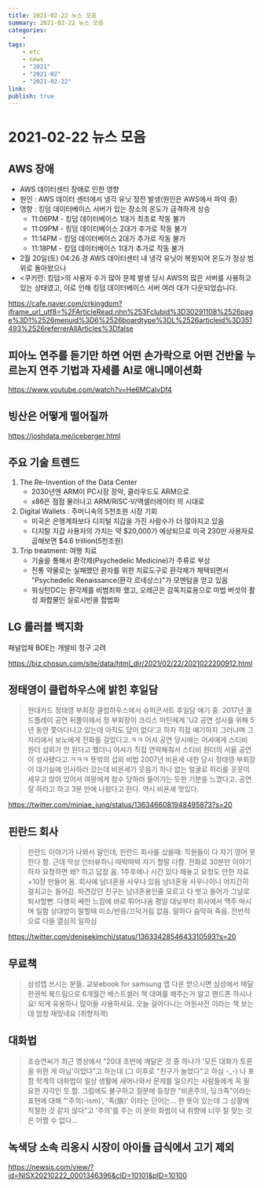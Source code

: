 ```yaml
---
title: 2021-02-22 뉴스 모음
summary: 2021-02-22 뉴스 모음
categories:
    - 
tags:
    - etc
    - news
    - "2021"
    - "2021-02"
    - "2021-02-22"
link: 
publish: true
---
```


# 2021-02-22 뉴스 모음

## AWS 장애

- AWS 데이터센터 장애로 인한 영향
- 원인 : AWS 데이터 센터에서 냉각 유닛 정전 발생(원인은 AWS에서 파악 중)
- 영향 : 킹덤 데이터베이스 서버가 있는 장소의 온도가 급격하게 상승
  - 11:06PM - 킹덤 데이터베이스 1대가 최초로 작동 불가
  - 11:09PM - 킹덤 데이터베이스 2대가 추가로 작동 불가
  - 11:14PM - 킹덤 데이터베이스 2대가 추가로 작동 불가
  - 11:18PM - 킹덤 데이터베이스 1대가 추가로 작동 불가
- 2월 20일(토) 04:26 경 AWS 데이터센터 내 냉각 유닛이 복원되어 온도가 정상 범위로 돌아왔으나
- \<쿠키런: 킹덤\>의 사용자 수가 많아 문제 발생 당시 AWS의 많은 서버를 사용하고 있는 상태였고, 이로 인해 킹덤 데이터베이스 서버 여러 대가 다운되었습니다.

<https://cafe.naver.com/crkingdom?iframe_url_utf8=%2FArticleRead.nhn%253Fclubid%3D30291108%2526page%3D1%2526menuid%3D6%2526boardtype%3DL%2526articleid%3D351493%2526referrerAllArticles%3Dfalse>

## 피아노 연주를 듣기만 하면 어떤 손가락으로 어떤 건반을 누르는지 연주 기법과 자세를 AI로 애니메이션화

<https://www.youtube.com/watch?v=He6MCalvDf4>

## 빙산은 어떻게 떨어질까

<https://joshdata.me/iceberger.html>

## 주요 기술 트렌드

1. The Re-Invention of the Data Center
   - 2030년엔 ARM이 PC시장 장악, 클라우드도 ARM으로
   - x86은 점점 물러나고 ARM/RISC-V/액셀러레이터 의 시대로
2. Digital Wallets : 주머니속의 5천조원 시장 기회
   - 미국은 은행계좌보다 디지털 지갑을 가진 사람수가 더 많아지고 있음
   - 디지탈 지갑 사용자의 가치는 약 $20,000가 예상되므로 미국 230만 사용자로 곱해보면 $4.6 trillion(5천조원)
3. Trip treatment: 여행 치료
   - 기술을 통해서 환각제(Psychedelic Medicine)가 주류로 부상
   - 전통 약물로는 실패했던 환자를 위한 치료도구로 환각제가 채택되면서 "Psychedelic Renaissance(환각 르네상스)"가 모멘텀을 얻고 있음
   - 워싱턴DC는 환각제를 비범죄화 했고, 오레곤은 감독치료용으로 마법 버섯의 활성 화합물인 실로시빈을 합법화

## LG 롤러블 백지화

패널업체 BOE는 개발비 청구 고려

<https://biz.chosun.com/site/data/html_dir/2021/02/22/2021022200912.html>

## 정태영이 클럽하우스에 밝힌 후일담

> 현대카드 정태영 부회장 클럽하우스에서 슈퍼콘서트 후일담 얘기 중. 2017년 콜드플레이 공연 뒤풀이에서 정 부회장이 크리스 마틴에게 'U2 공연 성사를 위해 5년 동안 쫓아다니고 있는데 아직도 답이 없다'고 하자 직접 얘기하지 그러냐며 그 자리에서 보노에게 전화를 걸었다고.ㅋㅋ
> 어셔 공연 당시에는 어셔에게 스티비 원더 섭외가 안 된다고 했더니 어셔가 직접 연락해줘서 스티비 원더의 서울 공연이 성사됐다고.ㅋㅋㅋ 뜻밖의 섭외 비법
> 2007년 비욘세 내한 당시 정태영 부회장이 대기실에 인사하러 갔는데 비욘세가 웃음기 하나 없는 얼굴로 허리를 꼿꼿이 세우고 앉아 있어서 여왕에게 참수 당하러 들어가는 듯한 기분을 느꼈다고. 공연 잘 하라고 하고 3분 만에 나왔다고 한다. 역시 비욘세 멋있다.

<https://twitter.com/minjae_jung/status/1363466081948495873?s=20>

## 핀란드 회사

> 핀란드 이야기가 나와서 말인데, 핀란드 회사를 샀을때:
> 직원들이 다 자기 영어 못한다 함. 근데 막상 인터뷰하니 따박따박 자기 할말 다함.
> 전화로 30분만 이야기하자 요청하면 왜? 하고 답장 옴. 1주후에나 시간 있다 해놓고 요청도 안한 자료 +10장 만들어 옴.
> 회사에 남녀혼용 사우나 있음
> 남녀혼용 사우나이니 어지간히 걸치고는 들어감. 파견갔던 친구는 남녀혼용인줄 모르고 다 벗고 들어가 그날로 퇴사할뻔. 다행히 쎄한 느낌에 바로 튀어나옴
> 평일 대낮부터 회사에서 맥주 마시며 일함
> 상대방이 말할때 미소/반응/끄덕거림 없음. 말하다 숨막혀 죽음.
> 전반적으로 다들 열심히 일하심

<https://twitter.com/denisekimchi/status/1363342854643310593?s=20>

## 무료책

> 삼성앱 쓰시는 분들. 교보ebook for samsung 앱 다운 받으시면 삼성에서 매달 한권씩 북드림으로 6개월간 베스트셀러 책 대여를 해주는거 알고 핸드폰 하시나요! 되게 유용하니 많이들 사용하셔요. 오늘 걸어다니는 어원사전 이라는 책 보는데 엄청 재밌네요 (취향저격)

## 대화법

> 조승연씨가 최근 영상에서 "20대 초반에 깨달은 것 중 하나가 '모든 대화가 토론을 위한 게 아님'이었다"고 하는데 (그 이후로 "친구가 늘었다"고 하심 -_-) 나 포함 학계의 대화법이 일상 생활에 새어나와서 문제를 일으키는 사람들에게 꼭 필요한 자각인 듯 함.
> 그럼에도 불구하고 질문에 등장한 "비혼주의, 딩크족"이라는 표현에 대해 "'주의(-ism)', '족(族)' 이라는 단어는... 한 뜻이 있는데 그 상황에 적절한 것 같지 않다"고 '주의'를 주는 이 분의 화법이 내 취향에 너무 잘 맞는 것은 어쩔 수 없다...

## 녹색당 소속 리옹시 시장이 아이들 급식에서 고기 제외

<https://newsis.com/view/?id=NISX20210222_0001346396&cID=10101&pID=10100>
